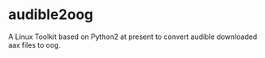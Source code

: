 # audible2oog
A Linux Toolkit based on Python2 at present to convert audible downloaded aax files to oog.
